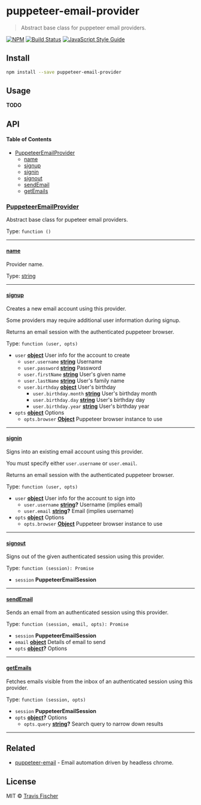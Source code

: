# puppeteer-email-provider

> Abstract base class for puppeteer email providers.

[![NPM](https://img.shields.io/npm/v/puppeteer-email-provider.svg)](https://www.npmjs.com/package/puppeteer-email-provider) [![Build Status](https://travis-ci.com/transitive-bullshit/puppeteer-email.svg?branch=master)](https://travis-ci.com/transitive-bullshit/puppeteer-email) [![JavaScript Style Guide](https://img.shields.io/badge/code_style-standard-brightgreen.svg)](https://standardjs.com)

## Install

```bash
npm install --save puppeteer-email-provider
```

## Usage

**TODO**

## API

<!-- Generated by documentation.js. Update this documentation by updating the source code. -->

#### Table of Contents

-   [PuppeteerEmailProvider](#puppeteeremailprovider)
    -   [name](#name)
    -   [signup](#signup)
    -   [signin](#signin)
    -   [signout](#signout)
    -   [sendEmail](#sendemail)
    -   [getEmails](#getemails)

### [PuppeteerEmailProvider](https://github.com/transitive-bullshit/puppeteer-email/blob/f6f725aed9b5f60ce02c0f8fc24369937959796c/packages/puppeteer-email-provider/index.js#L6-L96)

Abstract base class for pupeteer email providers.

Type: `function ()`

* * *

#### [name](https://github.com/transitive-bullshit/puppeteer-email/blob/f6f725aed9b5f60ce02c0f8fc24369937959796c/packages/puppeteer-email-provider/index.js#L12-L14)

Provider name.

Type: [string](https://developer.mozilla.org/docs/Web/JavaScript/Reference/Global_Objects/String)

* * *

#### [signup](https://github.com/transitive-bullshit/puppeteer-email/blob/f6f725aed9b5f60ce02c0f8fc24369937959796c/packages/puppeteer-email-provider/index.js#L38-L40)

Creates a new email account using this provider.

Some providers may require additional user information during signup.

Returns an email session with the authenticated puppeteer browser.

Type: `function (user, opts)`

-   `user` **[object](https://developer.mozilla.org/docs/Web/JavaScript/Reference/Global_Objects/Object)** User info for the account to create
    -   `user.username` **[string](https://developer.mozilla.org/docs/Web/JavaScript/Reference/Global_Objects/String)** Username
    -   `user.password` **[string](https://developer.mozilla.org/docs/Web/JavaScript/Reference/Global_Objects/String)** Password
    -   `user.firstName` **[string](https://developer.mozilla.org/docs/Web/JavaScript/Reference/Global_Objects/String)** User's given name
    -   `user.lastName` **[string](https://developer.mozilla.org/docs/Web/JavaScript/Reference/Global_Objects/String)** User's family name
    -   `user.birthday` **[object](https://developer.mozilla.org/docs/Web/JavaScript/Reference/Global_Objects/Object)** User's birthday
        -   `user.birthday.month` **[string](https://developer.mozilla.org/docs/Web/JavaScript/Reference/Global_Objects/String)** User's birthday month
        -   `user.birthday.day` **[string](https://developer.mozilla.org/docs/Web/JavaScript/Reference/Global_Objects/String)** User's birthday day
        -   `user.birthday.year` **[string](https://developer.mozilla.org/docs/Web/JavaScript/Reference/Global_Objects/String)** User's birthday year
-   `opts` **[object](https://developer.mozilla.org/docs/Web/JavaScript/Reference/Global_Objects/Object)** Options
    -   `opts.browser` **[Object](https://developer.mozilla.org/docs/Web/JavaScript/Reference/Global_Objects/Object)** Puppeteer browser instance to use

* * *

#### [signin](https://github.com/transitive-bullshit/puppeteer-email/blob/f6f725aed9b5f60ce02c0f8fc24369937959796c/packages/puppeteer-email-provider/index.js#L58-L60)

Signs into an existing email account using this provider.

You must specify either `user.username` or `user.email`.

Returns an email session with the authenticated puppeteer browser.

Type: `function (user, opts)`

-   `user` **[object](https://developer.mozilla.org/docs/Web/JavaScript/Reference/Global_Objects/Object)** User info for the account to sign into
    -   `user.username` **[string](https://developer.mozilla.org/docs/Web/JavaScript/Reference/Global_Objects/String)?** Username (implies email)
    -   `user.email` **[string](https://developer.mozilla.org/docs/Web/JavaScript/Reference/Global_Objects/String)?** Email (implies username)
-   `opts` **[object](https://developer.mozilla.org/docs/Web/JavaScript/Reference/Global_Objects/Object)** Options
    -   `opts.browser` **[Object](https://developer.mozilla.org/docs/Web/JavaScript/Reference/Global_Objects/Object)** Puppeteer browser instance to use

* * *

#### [signout](https://github.com/transitive-bullshit/puppeteer-email/blob/f6f725aed9b5f60ce02c0f8fc24369937959796c/packages/puppeteer-email-provider/index.js#L68-L70)

Signs out of the given authenticated session using this provider.

Type: `function (session): Promise`

-   `session` **PuppeteerEmailSession** 

* * *

#### [sendEmail](https://github.com/transitive-bullshit/puppeteer-email/blob/f6f725aed9b5f60ce02c0f8fc24369937959796c/packages/puppeteer-email-provider/index.js#L80-L82)

Sends an email from an authenticated session using this provider.

Type: `function (session, email, opts): Promise`

-   `session` **PuppeteerEmailSession** 
-   `email` **[object](https://developer.mozilla.org/docs/Web/JavaScript/Reference/Global_Objects/Object)** Details of email to send
-   `opts` **[object](https://developer.mozilla.org/docs/Web/JavaScript/Reference/Global_Objects/Object)?** Options

* * *

#### [getEmails](https://github.com/transitive-bullshit/puppeteer-email/blob/f6f725aed9b5f60ce02c0f8fc24369937959796c/packages/puppeteer-email-provider/index.js#L93-L95)

Fetches emails visible from the inbox of an authenticated session using
this provider.

Type: `function (session, opts)`

-   `session` **PuppeteerEmailSession** 
-   `opts` **[object](https://developer.mozilla.org/docs/Web/JavaScript/Reference/Global_Objects/Object)?** Options
    -   `opts.query` **[string](https://developer.mozilla.org/docs/Web/JavaScript/Reference/Global_Objects/String)?** Search query to narrow down results

* * *

## Related

-   [puppeteer-email](https://github.com/transitive-bullshit/puppeteer-email) - Email automation driven by headless chrome.

## License

MIT © [Travis Fischer](https://github.com/transitive-bullshit)
